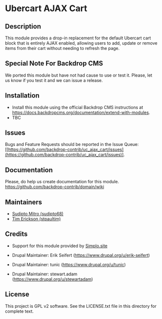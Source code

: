 Ubercart AJAX Cart
==============

Description
-----------

This module provides a drop-in replacement for the default Ubercart cart block that is entirely AJAX enabled, allowing users to add, update or remove items from their cart without needing to refresh the page.

Special Note For Backdrop CMS
-----------------------------

We ported this module but have not had cause to use or test it. 
Please, let us know if you test it and we can issue a release.

Installation
------------
- Install this module using the official Backdrop CMS instructions at
  https://docs.backdropcms.org/documentation/extend-with-modules.
- TBC

Issues
------
Bugs and Feature Requests should be reported in the Issue Queue:
[[https://github.com/backdrop-contrib/uc_ajax_cart/issues](https://github.com/backdrop-contrib/uc_ajax_cart/issues)].

Documentation
-------------------
Please, do help us create documentation for this module. 
https://github.com/backdrop-contrib/domain/wiki

Maintainers
-----------
- [Sudipto Mitro (sudipto68)](https://github.com/sudipto68)
- [Tim Erickson (stpaultim)](https://github.com/stpaultim)

Credits
-----------

- Support for this module provided by [Simplo.site](https://www.simplo.site)

- Drupal Maintainer: Erik Seifert (https://www.drupal.org/u/erik-seifert)
- Drupal Maintainer: tunic (https://www.drupal.org/u/tunic)
- Drupal Maintainer: stewart.adam (https://www.drupal.org/u/stewartadam)


License
-------

This project is GPL v2 software. See the LICENSE.txt file in this directory for complete text.
